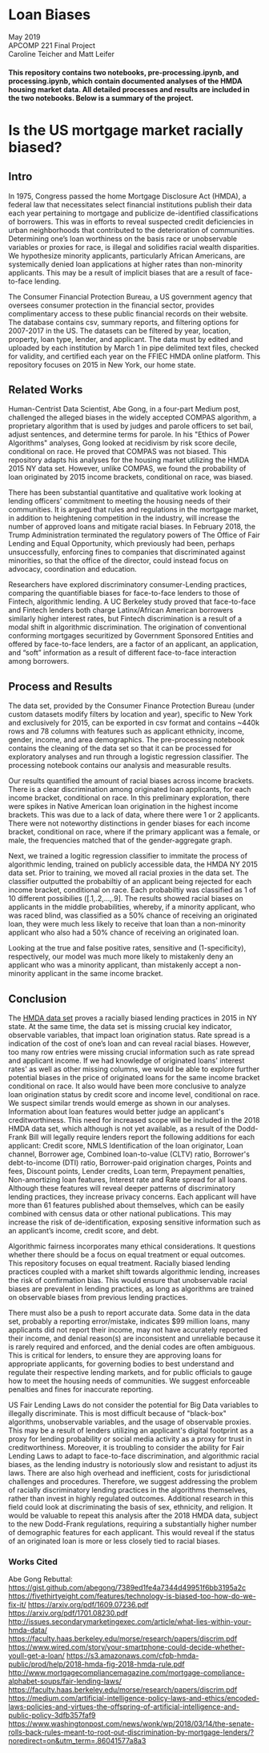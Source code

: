# Loan Biases
May 2019<br/>
APCOMP 221 Final Project<br/>
Caroline Teicher and Matt Leifer

#### This repository contains two notebooks, pre-processing.ipynb, and processing.ipynb, which contain documented analyses of the HMDA housing market data. All detailed processes and results are included in the two notebooks. Below is a summary of the project.

# Is the US mortgage market racially biased?

## Intro
In 1975, Congress passed the home Mortgage Disclosure Act (HMDA), a federal law that necessitates select financial institutions publish their data each year pertaining to mortgage and publicize de-identified classifications of borrowers. This was in efforts to reveal suspected credit deficiencies in urban neighborhoods that contributed to the deterioration of communities. Determining one’s loan worthiness on the basis race or unobservable variables or proxies for race, is illegal and solidifies racial wealth disparities. We hypothesize minority applicants, particularly African Americans, are systemically denied loan applications at higher rates than non-minority applicants. This may be a result of implicit biases that are a result of face-to-face lending. 

The Consumer Financial Protection Bureau, a US government agency that oversees consumer protection in the financial sector, provides complimentary access to these public financial records on their website. The database contains csv, summary reports, and filtering options for 2007-2017 in the US. The datasets can be filtered by year, location, property, loan type, lender, and applicant. The data must by edited and uploaded by each institution by March 1 in pipe delimited text files, checked for validity, and certified each year on the FFIEC HMDA online platform. This repository focuses on 2015 in New York, our home state. 

## Related Works
Human-Centrist Data Scientist, Abe Gong, in a four-part Medium post, challenged the alleged biases in the widely accepted COMPAS algorithm, a proprietary algorithm that is used by judges and parole officers to set bail, adjust sentences, and determine terms for parole. In his "Ethics of Power Algorithms" analyses, Gong looked at recidivism by risk score decile, conditional on race. He proved that COMPAS was not biased. This repository adapts his analyses for the housing market utilizing the HMDA 2015 NY data set. However, unlike COMPAS, we found the probability of loan originated by 2015 income brackets, conditional on race, was biased. 

There has been substantial quantitative and qualitative work looking at lending officers’ commitment to meeting the housing needs of their communities. It is argued that rules and regulations in the mortgage market, in addition to heightening competition in the industry, will increase the number of approved loans and mitigate racial biases. In February 2018, the Trump Administration terminated the regulatory powers of The Office of Fair Lending and Equal Opportunity, which previously had been, perhaps unsuccessfully, enforcing fines to companies that discriminated against minorities, so that the office of the director, could instead focus on advocacy, coordination and education. 


Researchers have explored discriminatory consumer-Lending practices, comparing the quantifiable biases for face-to-face lenders to those of Fintech, algorithmic lending. A UC Berkeley study proved that face-to-face and Fintech lenders both charge Latinx/African American borrowers similarly higher interest rates, but Fintech discrimination is a result of a modal shift in algorithmic discrimination. The origination of conventional conforming mortgages securitized by Government Sponsored Entities and offered by face-to-face lenders, are a factor of an applicant, an application, and “soft” information as a result of different face-to-face interaction among borrowers. 

## Process and Results
The data set, provided by the Consumer Finance Protection Bureau (under custom datasets modify filters by location and year), specific to New York and exclusively for 2015, can be exported in csv format and contains ~440k rows and 78 columns with features such as applicant ethnicity, income, gender, income, and area demographics. The pre-processing notebook contains the cleaning of the data set so that it can be processed for exploratory analyses and run through a logistic regression classifier. The processing notebook contains our analysis and measurable results.

Our results quantified the amount of racial biases across income brackets. There is a clear discrimination among originated loan applicants, for each income bracket, conditional on race. In this preliminary exploration, there were spikes in Native American loan origination in the highest income brackets. This was due to a lack of data, where there were 1 or 2 applicants. There were not noteworthy distinctions in gender biases for each income bracket, conditional on race, where if the primary applicant was a female, or male, the frequencies matched that of the gender-aggregate graph. 

Next, we trained a logitic regression classifier to immitate the process of algorithmic lending, trained on publicly accessible data, the HMDA NY 2015 data set. Prior to training, we moved all racial proxies in the data set. The classifier outputted the probabiltiy of an applicant being rejected for each income bracket, conditional on race. Each probabiltiy was classified as 1 of 10 different possibilies ([.1,.2,...,.9]. The results showed racial biases on applicants in the middle probabilities, whereby, if a minority applicant, who was raced blind, was classified as a 50% chance of receiving an originated loan, they were much less likely to receive that loan than a non-minority applicant who also had a 50% chance of receiving an originated loan.

Looking at the true and false positive rates, sensitive and (1-specificity), respectively, our model was much more likely to mistakenly deny an applicant who was a minority applicant, than mistakenly accept a non-minority applicant in the same income bracket. 

## Conclusion
The [ HMDA data set](https://www.consumerfinance.gov/data-research/hmda/explore) proves a racially biased lending practices in 2015 in NY state. At the same time, the data set is missing crucial key indicator, observable variables, that impact loan origination status. Rate spread is a indication of the cost of one’s loan and can reveal racial biases. However, too many row entries were missing crucial information such as rate spread and applicant income. If we had knowledge of originated loans' interest rates' as well as other missing columns, we would be able to explore further potential biases in the price of originated loans for the same income bracket conditional on race. It also would have been more conclusive to analyze loan origination status by credit score and income level, conditional on race. We suspect similar trends would emerge as shown in our analyses. Information about loan features would better judge an applicant's creditworthiness. This need for increased scope will be included in the 2018 HMDA data set, which although is not yet available, as a result of the Dodd-Frank Bill will legally require lenders report the following additions for each applicant: Credit score, NMLS Identification of the loan originator, Loan channel, Borrower age, Combined loan-to-value (CLTV) ratio, Borrower's debt-to-income (DTI) ratio, Borrower-paid origination charges, Points and fees, Discount points, Lender credits, Loan term, Prepayment penalties, Non-amortizing loan features, Interest rate and Rate spread for all loans. Although these features will reveal deeper patterns of discriminatory lending practices, they increase privacy concerns. Each applicant will have more than 61 features published about themselves, which can be easily combined with census data or other national publications. This may increase the risk of de-identification, exposing sensitive information such as an applicant’s income, credit score, and debt.

Algorithmic fairness incorporates many ethical considerations. It questions whether there should be a focus on equal treatment or equal outcomes. This repository focuses on equal treatment. Racially biased lending practices coupled with a market shift towards algorithmic lending, increases the risk of confirmation bias. This would ensure that unobservable racial biases are prevalent in lending practices, as long as algorithms are trained on observable biases from previous lending practices. 

There must also be a push to report accurate data. Some data in the data set, probably a reporting error/mistake, indicates $99 million loans, many applicants did not report their income, may not have accurately reported their income, and denial reason(s) are inconsistent and unreliable because it is rarely required and enforced, and the denial codes are often ambiguous. This is critical for lenders, to ensure they are approving loans for appropriate applicants, for governing bodies to best understand and regulate their respective lending markets, and for public officials to gauge how to meet the housing needs of communities. We suggest enforceable penalties and fines for inaccurate reporting. 

US Fair Lending Laws do not consider the potential for Big Data variables to illegally discriminate. This is most difficult because of "black-box" algorithms, unobservable variables, and the usage of observable proxies. This may be a result of lenders utilizing an applicant's digital footprint as a proxy for lending probability or social media activity as a proxy for trust in creditworthiness. Moreover, it is troubling to consider the ability for Fair Lending Laws to adapt to face-to-face discrimination, and algorithmic racial biases, as the lending industry is notoriously slow and resistant to adjust its laws. There are also high overhead and inefficient, costs for jurisdictional challenges and procedures. Therefore, we suggest addressing the problem of racially discriminatory lending practices in the algorithms themselves, rather than invest in highly regulated outcomes. Additional research in this field could look at discriminating the basis of sex, ethnicity, and religion. It would be valuable to repeat this analysis after the 2018 HMDA data, subject to the new Dodd-Frank regulations, requiring a substantially higher number of demographic features for each applicant. This would reveal if the status of an originated loan is more or less closely tied to racial biases. 

### Works Cited
Abe Gong Rebuttal: https://gist.github.com/abegong/7389ed1fe4a7344d49951f6bb3195a2c
https://fivethirtyeight.com/features/technology-is-biased-too-how-do-we-fix-it/ 
https://arxiv.org/pdf/1609.07236.pdf 
https://arxiv.org/pdf/1701.08230.pdf
http://issues.secondarymarketingexec.com/article/what-lies-within-your-hmda-data/
https://faculty.haas.berkeley.edu/morse/research/papers/discrim.pdf
https://www.wired.com/story/your-smartphone-could-decide-whether-youll-get-a-loan/
https://s3.amazonaws.com/cfpb-hmda-public/prod/help/2018-hmda-fig-2018-hmda-rule.pdf
http://www.mortgagecompliancemagazine.com/mortgage-compliance-alphabet-soups/fair-lending-laws/
https://faculty.haas.berkeley.edu/morse/research/papers/discrim.pdf
https://medium.com/artificial-intelligence-policy-laws-and-ethics/encoded-laws-policies-and-virtues-the-offspring-of-artificial-intelligence-and-public-policy-3dfb357faf9
https://www.washingtonpost.com/news/wonk/wp/2018/03/14/the-senate-rolls-back-rules-meant-to-root-out-discrimination-by-mortgage-lenders/?noredirect=on&utm_term=.86041577a8a3


